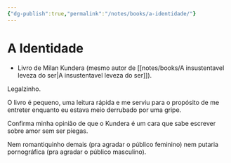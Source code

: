 ```yaml
---
{"dg-publish":true,"permalink":"/notes/books/a-identidade/"}
---
```


# A Identidade

- Livro de Milan Kundera (mesmo autor de [[notes/books/A insustentavel leveza do ser\|A insustentavel leveza do ser]]).

Legalzinho.

O livro é pequeno, uma leitura rápida e me serviu para o propósito de me entreter enquanto eu estava meio derrubado por uma gripe.

Confirma minha opinião de que o Kundera é um cara que sabe escrever sobre amor sem ser piegas.

Nem romantiquinho demais (pra agradar o público feminino) nem putaria pornográfica (pra agradar o público masculino).
